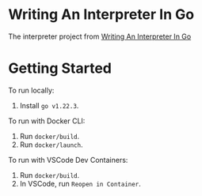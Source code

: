 # Writing An Interpreter In Go

The interpreter project from [Writing An Interpreter In Go](https://interpreterbook.com/)

# Getting Started

To run locally:

1. Install `go v1.22.3`.

To run with Docker CLI:

1. Run `docker/build`.
2. Run `docker/launch`.

To run with VSCode Dev Containers:

1. Run `docker/build`.
2. In VSCode, run `Reopen in Container`.

